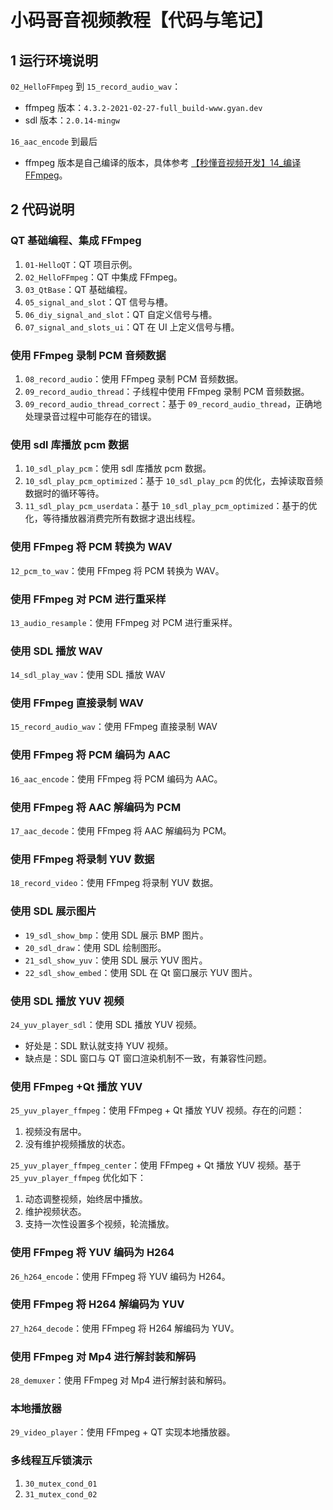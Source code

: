 # 小码哥音视频教程【代码与笔记】

## 1 运行环境说明

`02_HelloFFmpeg` 到 `15_record_audio_wav`：

- ffmpeg 版本：`4.3.2-2021-02-27-full_build-www.gyan.dev`
- sdl 版本：`2.0.14-mingw`

`16_aac_encode` 到最后

- ffmpeg 版本是自己编译的版本，具体参考 [【秒懂音视频开发】14_编译FFmpeg](https://www.cnblogs.com/mjios/p/14633516.html)。

## 2 代码说明

### QT 基础编程、集成 FFmpeg

1. `01-HelloQT`：QT 项目示例。
2. `02_HelloFFmpeg`：QT 中集成 FFmpeg。
3. `03_QtBase`：QT 基础编程。
4. `05_signal_and_slot`：QT 信号与槽。
5. `06_diy_signal_and_slot`：QT 自定义信号与槽。
6. `07_signal_and_slots_ui`：QT 在 UI 上定义信号与槽。

### 使用 FFmpeg 录制 PCM 音频数据

1. `08_record_audio`：使用 FFmpeg 录制 PCM 音频数据。
2. `09_record_audio_thread`：子线程中使用 FFmpeg 录制 PCM 音频数据。
3. `09_record_audio_thread_correct`：基于 `09_record_audio_thread`，正确地处理录音过程中可能存在的错误。

### 使用 sdl 库播放 pcm 数据

1. `10_sdl_play_pcm`：使用 sdl 库播放 pcm 数据。
2. `10_sdl_play_pcm_optimized`：基于 `10_sdl_play_pcm` 的优化，去掉读取音频数据时的循环等待。
3. `11_sdl_play_pcm_userdata`：基于 `10_sdl_play_pcm_optimized`：基于的优化，等待播放器消费完所有数据才退出线程。

### 使用 FFmpeg 将 PCM 转换为 WAV

`12_pcm_to_wav`：使用 FFmpeg 将 PCM 转换为 WAV。

### 使用 FFmpeg 对 PCM 进行重采样

`13_audio_resample`：使用 FFmpeg 对 PCM 进行重采样。

### 使用 SDL 播放 WAV

`14_sdl_play_wav`：使用 SDL 播放 WAV

### 使用 FFmpeg 直接录制 WAV

`15_record_audio_wav`：使用 FFmpeg 直接录制 WAV

### 使用 FFmpeg 将 PCM 编码为 AAC

`16_aac_encode`：使用 FFmpeg 将 PCM 编码为 AAC。

### 使用 FFmpeg 将 AAC 解编码为 PCM

`17_aac_decode`：使用 FFmpeg 将  AAC 解编码为 PCM。

### 使用 FFmpeg 将录制 YUV 数据

`18_record_video`：使用 FFmpeg 将录制 YUV 数据。

### 使用 SDL 展示图片

- `19_sdl_show_bmp`：使用 SDL 展示 BMP 图片。
- `20_sdl_draw`：使用 SDL 绘制图形。
- `21_sdl_show_yuv`：使用 SDL 展示 YUV 图片。
- `22_sdl_show_embed`：使用 SDL 在 Qt 窗口展示 YUV 图片。

### 使用 SDL 播放 YUV 视频

`24_yuv_player_sdl`：使用 SDL 播放 YUV 视频。

- 好处是：SDL 默认就支持 YUV 视频。
- 缺点是：SDL 窗口与 QT 窗口渲染机制不一致，有兼容性问题。

### 使用 FFmpeg +Qt 播放 YUV

`25_yuv_player_ffmpeg`：使用 FFmpeg + Qt 播放 YUV 视频。存在的问题：

1. 视频没有居中。
2. 没有维护视频播放的状态。

`25_yuv_player_ffmpeg_center`：使用 FFmpeg + Qt 播放 YUV 视频。基于 `25_yuv_player_ffmpeg` 优化如下：

1. 动态调整视频，始终居中播放。
2. 维护视频状态。
3. 支持一次性设置多个视频，轮流播放。

### 使用 FFmpeg 将 YUV 编码为 H264

`26_h264_encode`：使用 FFmpeg 将 YUV 编码为 H264。

### 使用 FFmpeg 将 H264 解编码为 YUV

`27_h264_decode`：使用 FFmpeg 将 H264 解编码为 YUV。

### 使用 FFmpeg 对 Mp4 进行解封装和解码

`28_demuxer`：使用 FFmpeg 对 Mp4 进行解封装和解码。

### 本地播放器

`29_video_player`：使用 FFmpeg + QT 实现本地播放器。

### 多线程互斥锁演示

1. `30_mutex_cond_01`
2. `31_mutex_cond_02`
